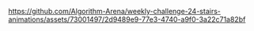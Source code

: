 https://github.com/Algorithm-Arena/weekly-challenge-24-stairs-animations/assets/73001497/2d9489e9-77e3-4740-a9f0-3a22c71a82bf

